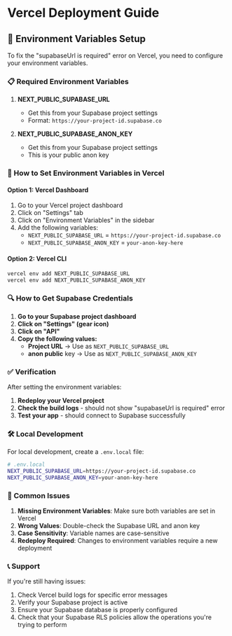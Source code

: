 # Vercel Deployment Guide

## 🚀 Environment Variables Setup

To fix the "supabaseUrl is required" error on Vercel, you need to configure your environment variables.

### 📋 Required Environment Variables

1. **NEXT_PUBLIC_SUPABASE_URL**
   - Get this from your Supabase project settings
   - Format: `https://your-project-id.supabase.co`

2. **NEXT_PUBLIC_SUPABASE_ANON_KEY**
   - Get this from your Supabase project settings
   - This is your public anon key

### 🔧 How to Set Environment Variables in Vercel

#### Option 1: Vercel Dashboard
1. Go to your Vercel project dashboard
2. Click on "Settings" tab
3. Click on "Environment Variables" in the sidebar
4. Add the following variables:
   - `NEXT_PUBLIC_SUPABASE_URL` = `https://your-project-id.supabase.co`
   - `NEXT_PUBLIC_SUPABASE_ANON_KEY` = `your-anon-key-here`

#### Option 2: Vercel CLI
```bash
vercel env add NEXT_PUBLIC_SUPABASE_URL
vercel env add NEXT_PUBLIC_SUPABASE_ANON_KEY
```

### 🔍 How to Get Supabase Credentials

1. **Go to your Supabase project dashboard**
2. **Click on "Settings" (gear icon)**
3. **Click on "API"**
4. **Copy the following values:**
   - **Project URL** → Use as `NEXT_PUBLIC_SUPABASE_URL`
   - **anon public** key → Use as `NEXT_PUBLIC_SUPABASE_ANON_KEY`

### ✅ Verification

After setting the environment variables:

1. **Redeploy your Vercel project**
2. **Check the build logs** - should not show "supabaseUrl is required" error
3. **Test your app** - should connect to Supabase successfully

### 🛠️ Local Development

For local development, create a `.env.local` file:

```bash
# .env.local
NEXT_PUBLIC_SUPABASE_URL=https://your-project-id.supabase.co
NEXT_PUBLIC_SUPABASE_ANON_KEY=your-anon-key-here
```

### 🚨 Common Issues

1. **Missing Environment Variables**: Make sure both variables are set in Vercel
2. **Wrong Values**: Double-check the Supabase URL and anon key
3. **Case Sensitivity**: Variable names are case-sensitive
4. **Redeploy Required**: Changes to environment variables require a new deployment

### 📞 Support

If you're still having issues:
1. Check Vercel build logs for specific error messages
2. Verify your Supabase project is active
3. Ensure your Supabase database is properly configured
4. Check that your Supabase RLS policies allow the operations you're trying to perform
